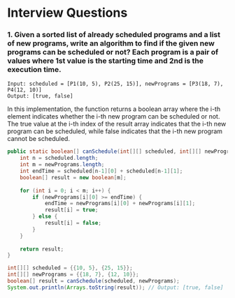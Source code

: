 # Interview Questions
### 1. Given a sorted list of already scheduled programs and a list of new programs, write an algorithm to find if the given new programs can be scheduled or not? Each program is a pair of values where 1st value is the starting time and 2nd is the execution time.


    Input: scheduled = [P1(10, 5), P2(25, 15)], newPrograms = [P3(18, 7), P4(12, 10)]
    Output: [true, false]


In this implementation, the function returns a boolean array where the i-th element indicates whether the i-th new program can be scheduled or not. The true value at the i-th index of the result array indicates that the i-th new program can be scheduled, while false indicates that the i-th new program cannot be scheduled.

```java
public static boolean[] canSchedule(int[][] scheduled, int[][] newPrograms) {
    int n = scheduled.length;
    int m = newPrograms.length;
    int endTime = scheduled[n-1][0] + scheduled[n-1][1];
    boolean[] result = new boolean[m];
    
    for (int i = 0; i < m; i++) {
        if (newPrograms[i][0] >= endTime) {
            endTime = newPrograms[i][0] + newPrograms[i][1];
            result[i] = true;
        } else {
            result[i] = false;
        }
    }
    
    return result;
}

int[][] scheduled = {{10, 5}, {25, 15}};
int[][] newPrograms = {{18, 7}, {12, 10}};
boolean[] result = canSchedule(scheduled, newPrograms);
System.out.println(Arrays.toString(result)); // Output: [true, false]

```